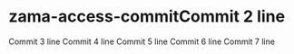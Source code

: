 # zama-access-commitCommit 2 line
Commit 3 line
Commit 4 line
Commit 5 line
Commit 6 line
Commit 7 line
